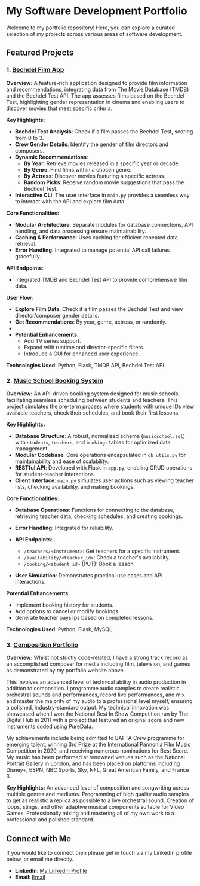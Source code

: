 # My Software Development Portfolio

Welcome to my portfolio repository! Here, you can explore a curated selection of my projects across various areas of software development.

## Featured Projects

### 1. [Bechdel Film App](https://github.com/ELanderea/BechdelFilmApp)

**Overview:**
A feature-rich application designed to provide film information and recommendations, integrating data from The Movie Database (TMDB) and the Bechdel Test API. The app assesses films based on the Bechdel Test, highlighting gender representation in cinema and enabling users to discover movies that meet specific criteria.

**Key Highlights:**
- **Bechdel Test Analysis**: Check if a film passes the Bechdel Test, scoring from 0 to 3.
- **Crew Gender Details**: Identify the gender of film directors and composers.
- **Dynamic Recommendations**:
  - **By Year**: Retrieve movies released in a specific year or decade.
  - **By Genre**: Find films within a chosen genre.
  - **By Actress**: Discover movies featuring a specific actress.
  - **Random Picks**: Receive random movie suggestions that pass the Bechdel Test.
- **Interactive CLI**: The user interface in `main.py` provides a seamless way to interact with the API and explore film data.

**Core Functionalities:**
- **Modular Architecture**: Separate modules for database connections, API handling, and data processing ensure maintainability.
- **Caching & Performance**: Uses caching for efficient repeated data retrieval.
- **Error Handling**: Integrated to manage potential API call failures gracefully.

**API Endpoints**:
- Integrated TMDB and Bechdel Test API to provide comprehensive film data.

**User Flow**:
- **Explore Film Data**: Check if a film passes the Bechdel Test and view director/composer gender details.
- **Get Recommendations**: By year, genre, actress, or randomly.
- 
- **Potential Enhancements**:
  - Add TV series support.
  - Expand with runtime and director-specific filters.
  - Introduce a GUI for enhanced user experience.

**Technologies Used**: Python, Flask, TMDB API, Bechdel Test API.

### 2. [Music School Booking System](https://github.com/ELanderea/BookingSystem)

**Overview:**
An API-driven booking system designed for music schools, facilitating seamless scheduling between students and teachers. This project simulates the pre-term process where students with unique IDs view available teachers, check their schedules, and book their first lessons.

**Key Highlights:**
- **Database Structure**: A robust, normalized schema (`musicschool.sql`) with `students`, `teachers`, and `bookings` tables for optimized data management.
- **Modular Codebase**: Core operations encapsulated in `db_utils.py` for maintainability and ease of scalability.
- **RESTful API**: Developed with Flask in `app.py`, enabling CRUD operations for student-teacher interactions.
- **Client Interface**: `main.py` simulates user actions such as viewing teacher lists, checking availability, and making bookings.

**Core Functionalities:**
- **Database Operations**: Functions for connecting to the database, retrieving teacher data, checking schedules, and creating bookings.
- **Error Handling**: Integrated for reliability.
- **API Endpoints**:
  - `/teachers/<instrument>`: Get teachers for a specific instrument.
  - `/availability/<teacher_id>`: Check a teacher's availability.
  - `/booking/<student_id>` (PUT): Book a lesson.

- **User Simulation**: Demonstrates practical use cases and API interactions.
  
**Potential Enhancements**:
- Implement booking history for students.
- Add options to cancel or modify bookings.
- Generate teacher payslips based on completed lessons.

**Technologies Used**: Python, Flask, MySQL.

### 3. [Composition Portfolio](https://www.emerlanders.com)

**Overview:**
Whilst not strictly code-related, I have a strong track record as an accomplished composer for media including film, television, and games as demonstrated by my portfolio website above.

This involves an advanced level of technical ability in audio production in addition to composition. I programme audio samples to create realistic orchestral sounds and performances, record live performances, and mix and master the majority of my audio to a professional level myself, ensuring a polished, industry-standard output. My technical innovation was showcased when I won the National Best In Show Competition run by The Digital Hub in 2011 with a project that featured an original score and new instruments coded using PureData.

My achievements include being admitted to BAFTA Crew programme for emerging talent, winning 3rd Prize at the International Pannonia Film Music Competition in 2020, and receiving numerous nominations for Best Score. My music has been performed at renowned venues such as the National Portrait Gallery in London, and has been placed on platforms including Disney+, ESPN, NBC Sports, Sky, NFL, Great American Family, and France 3.

**Key Highlights:**
An advanced level of composition and songwriting across multiple genres and mediums.
Programming of high quality audio samples to get as realistic a replica as possible to a live orchestral sound. 
Creation of loops, stings, and other adaptive musical components suitable for Video Games. 
Professionally mixing and mastering all of my own work to a professional and polished standard. 

## Connect with Me
If you would like to connect then please get in touch via my LinkedIn profile below, or email me directly. 
- **LinkedIn**: [My LinkedIn Profile](https://www.linkedin.com/in/emerlanders)
- **Email**: [Email](mailto:emerlanders@gmail.com)

